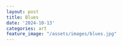 ```yaml
---
layout: post
title: Blues
date: '2024-10-13'
categories: art
feature_image: "/assets/images/blues.jpg"
---
```

